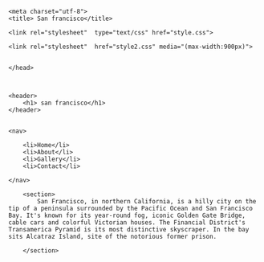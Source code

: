 <!DOCTYPE html >

<html lang="eg">

<head>

    <meta charset="utf-8">
    <title> San francisco</title>

    <link rel="stylesheet"  type="text/css" href="style.css">

    <link rel="stylesheet"  href="style2.css" media="(max-width:900px)">


    </head>



	<header>
		<h1> san francisco</h1>
	</header>

	
	<nav>
		
		<li>Home</li>
		<li>About</li>
		<li>Gallery</li>
        <li>Contact</li>
        
	</nav>
	
<body>         
	<article>

		<section> 
			San Francisco, in northern California, is a hilly city on the tip of a peninsula surrounded by the Pacific Ocean and San Francisco Bay. It's known for its year-round fog, iconic Golden Gate Bridge, cable cars and colorful Victorian houses. The Financial District's Transamerica Pyramid is its most distinctive skyscraper. In the bay sits Alcatraz Island, site of the notorious former prison.

		</section>

	
</body>
</html>
